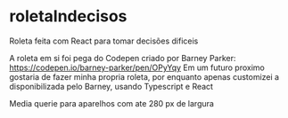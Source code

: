 # roletaIndecisos
Roleta feita com React para tomar decisões dificeis

A roleta em si foi pega do Codepen criado por Barney Parker: https://codepen.io/barney-parker/pen/OPyYqy
Em um futuro proximo gostaria de fazer minha propria roleta, por enquanto apenas customizei a disponibilizada pelo Barney, usando Typescript e React

Media querie para aparelhos com ate 280 px de largura

